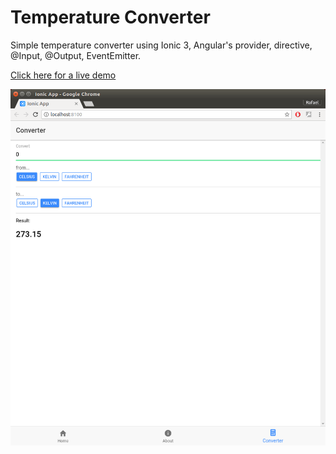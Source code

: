 # Temperature Converter

Simple temperature converter using Ionic 3, Angular's provider, directive, @Input, @Output, EventEmitter.

<a href="https://timbo-rafa.github.io/ionic-temperature-converter">Click here for a live demo</a>

![Temperature Converter](https://raw.githubusercontent.com/timbo-rafa/ionic-temperature-converter/master/screenshots/temperature-converter.png)
